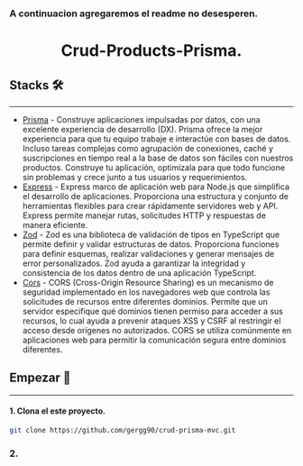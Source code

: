 ### A continuacion agregaremos el readme no desesperen.


<h1 align="center">Crud-Products-Prisma.</h1>

## Stacks 🛠️
<hr>

- [Prisma](https://www.prisma.io/) - Construye aplicaciones impulsadas por datos, con una excelente experiencia de desarrollo (DX). Prisma ofrece la mejor experiencia para que tu equipo trabaje e interactúe con bases de datos. Incluso tareas complejas como agrupación de conexiones, caché y suscripciones en tiempo real a la base de datos son fáciles con nuestros productos. Construye tu aplicación, optimízala para que todo funcione sin problemas y crece junto a tus usuarios y requerimientos.
- [Express](https://expressjs.com/) - Express marco de aplicación web para Node.js que simplifica el desarrollo de aplicaciones. Proporciona una estructura y conjunto de herramientas flexibles para crear rápidamente servidores web y API. Express permite manejar rutas, solicitudes HTTP y respuestas de manera eficiente.
- [Zod](https://zod.dev/) - Zod es una biblioteca de validación de tipos en TypeScript que permite definir y validar estructuras de datos. Proporciona funciones para definir esquemas, realizar validaciones y generar mensajes de error personalizados. Zod ayuda a garantizar la integridad y consistencia de los datos dentro de una aplicación TypeScript.
- [Cors](https://www.npmjs.com/package/cors) - CORS (Cross-Origin Resource Sharing) es un mecanismo de seguridad implementado en los navegadores web que controla las solicitudes de recursos entre diferentes dominios. Permite que un servidor especifique qué dominios tienen permiso para acceder a sus recursos, lo cual ayuda a prevenir ataques XSS y CSRF al restringir el acceso desde orígenes no autorizados. CORS se utiliza comúnmente en aplicaciones web para permitir la comunicación segura entre dominios diferentes.

## Empezar 🚀
<hr>

#### 1. Clona el este proyecto.
```bash
git clone https://github.com/gergg90/crud-prisma-mvc.git
```

### 2. 